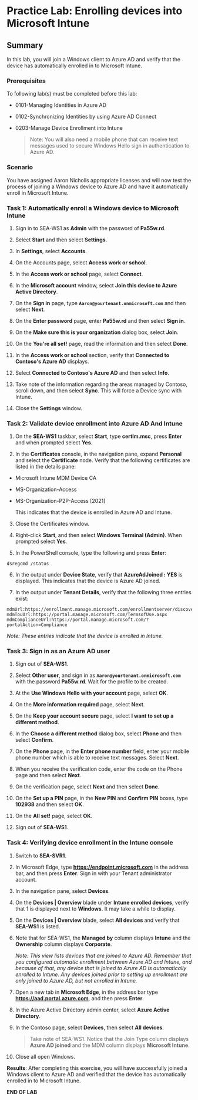 # Practice Lab: Enrolling devices into Microsoft Intune

## Summary

In this lab, you will join a Windows client to Azure AD and verify that the device has automatically enrolled in to Microsoft Intune.

### Prerequisites

To following lab(s) must be completed before this lab:

- 0101-Managing Identities in Azure AD

- 0102-Synchronizing Identities by using Azure AD Connect

- 0203-Manage Device Enrollment into Intune

  > Note: You will also need a mobile phone that can receive text messages used to secure Windows Hello sign in authentication to Azure AD.

### Scenario

You have assigned Aaron Nicholls appropriate licenses and will now test the process of joining a Windows device to Azure AD and have it automatically enroll in Microsoft Intune.

### Task 1: Automatically enroll a Windows device to Microsoft Intune

1. Sign in to SEA-WS1 as **Admin** with the password of **Pa55w.rd**.

2. Select **Start** and then select **Settings**.

3. In **Settings**, select **Accounts**.

4. On the Accounts page, select **Access work or school**.

5. In the **Access work or school** page, select **Connect**.

6. In the **Microsoft account** window, select **Join this device to Azure Active Directory**.

7. On the **Sign in** page, type **`Aaron@yourtenant.onmicrosoft.com`** and then select **Next**.


8. On the **Enter password** page, enter **Pa55w.rd** and then select **Sign in**.

9. On the **Make sure this is your organization** dialog box, select **Join**.

10. On the **You're all set!** page, read the information and then select **Done**.

11. In the **Access work or school** section, verify that **Connected to Contoso's Azure AD** displays.

12. Select **Connected to Contoso's Azure AD** and then select **Info**.

13. Take note of the information regarding the areas managed by Contoso, scroll down, and then select **Sync**. This will force a Device sync with Intune.

14. Close the **Settings** window.

### Task 2: Validate device enrollment into Azure AD And Intune

1. On the **SEA-WS1** taskbar, select **Start**, type **certlm.msc**, press **Enter** and when prompted select **Yes**.
    
2. In the **Certificates** console, in the navigation pane, expand **Personal** and select the **Certificate** node. Verify that the following certificates are listed in the details pane:

-   Microsoft Intune MDM Device CA
-   MS-Organization-Access
-   MS-Organization-P2P-Access \[2021\]

    This indicates that the device is enrolled in Azure AD and Intune.

3. Close the Certificates window.

4. Right-click **Start**, and then select **Windows Terminal (Admin)**. When prompted select **Yes**.

5. In the PowerShell console, type the following and press **Enter**: 

```
dsregcmd /status
```

6. In the output under **Device State**, verify that **AzureAdJoined : YES** is displayed. This indicates that the device is Azure AD joined.

7. In the output under **Tenant Details**, verify that the following three entries exist:

```
mdmUrl:https://enrollment.manage.microsoft.com/enrollmentserver/discovery.svc
mdmTouUrl:https://portal.manage.microsoft.com/TermsofUse.aspx
mdmComplianceUrl:https://portal.manage.microsoft.com/?portalAction=Compliance
```

_Note: These entries indicate that the device is enrolled in Intune._

### Task 3: Sign in as an Azure AD user

1. Sign out of **SEA-WS1**.

2. Select **Other user**, and sign in as **`Aaron@yourtenant.onmicrosoft.com`** with the password **Pa55w.rd**. Wait for the profile to be created.

3. At the **Use Windows Hello with your account** page, select **OK**.

4. On the **More information required** page, select **Next**.

5. On the **Keep your account secure** page, select **I want to set up a different method**.

6. In the **Choose a different method** dialog box, select **Phone** and then select **Confirm**.

7. On the **Phone** page, in the **Enter phone number** field, enter your mobile phone number which is able to receive text messages. Select **Next**.

8. When you receive the verification code, enter the code on the Phone page and then select **Next**.

9. On the verification page, select **Next** and then select **Done**.

10. On the **Set up a PIN** page, in the **New PIN** and **Confirm PIN** boxes, type **102938** and then select **OK**.

11. On the **All set!** page, select **OK**.

12. Sign out of **SEA-WS1**.

### Task 4: Verifying device enrollment in the Intune console

1. Switch to **SEA-SVR1**. 

2. In Microsoft Edge, type **https://endpoint.microsoft.com** in the address bar, and then press **Enter**. Sign in with your Tenant administrator account.

3. In the navigation pane, select **Devices**.

4. On the **Devices | Overview** blade under **Intune enrolled devices**, verify that 1 is displayed next to **Windows**. It may take a while to display.

5. On the **Devices | Overview** blade, select **All devices** and verify that **SEA-WS1** is listed.

6. Note that for SEA-WS1, the **Managed by** column displays **Intune** and the **Ownership** column displays **Corporate**. 

   _Note: This view lists devices that are joined to Azure AD. Remember that you configured automatic enrollment between Azure AD and Intune, and because of that, any device that is joined to Azure AD is automatically enrolled to Intune. Any devices joined prior to setting up enrollment are only joined to Azure AD, but not enrolled in Intune._

7. Open a new tab in **Microsoft Edge**, in the address bar type **https://aad.portal.azure.com**, and then press **Enter**.

8. In the Azure Active Directory admin center, select **Azure Active Directory**.

9. In the Contoso page, select **Devices**, then select **All devices**. 

   > Take note of SEA-WS1. Notice that the Join Type column displays **Azure AD joined** and the MDM column displays **Microsoft Intune**.

10. Close all open Windows.

**Results**: After completing this exercise, you will have successfully joined a Windows client to Azure AD and verified that the device has automatically enrolled in to Microsoft Intune.

**END OF LAB**
